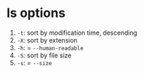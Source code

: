ls options
==========

1. `-t`: sort by modification time, descending
1. `-X`: sort by extension
1. `-h`: = `--human-readable`
1. `-S`: sort by file size
1. `-s`: = `--size`
